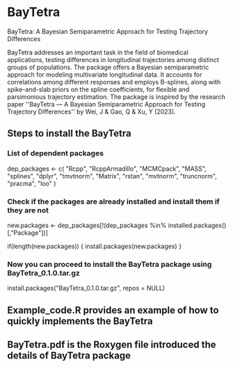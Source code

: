 # BayTetra
BayTetra: A Bayesian Semiparametric Approach for Testing Trajectory Differences

BayTetra addresses an important task in the field of biomedical applications, testing differences in longitudinal trajectories among distinct groups of populations. The package offers a Bayesian semiparametric approach for modeling multivariate longitudinal data. It accounts for correlations
among different responses and employs B-splines, along with spike-and-slab priors on the spline coefficients, for flexible and parsimonious trajectory estimation. The package is inspired by the research paper ''BayTetra — A Bayesian
Semiparametric Approach for Testing Trajectory Differences'' by Wei, J & Gao, Q & Xu, Y (2023).

## Steps to install the BayTetra
### List of dependent packages
dep_packages <- c(
    "Rcpp", "RcppArmadillo", "MCMCpack", "MASS", "splines", "dplyr", "tmvtnorm", "Matrix",
    "rstan", "mvtnorm", "truncnorm", "pracma", "loo"
)

### Check if the packages are already installed and install them if they are not
new.packages <- dep_packages[!(dep_packages %in% installed.packages()[,"Package"])]


if(length(new.packages)) {
    install.packages(new.packages)
}

### Now you can proceed to install the BayTetra package using BayTetra_0.1.0.tar.gz
install.packages("BayTetra_0.1.0.tar.gz", repos = NULL)

## Example_code.R provides an example of how to quickly implements the BayTetra

## BayTetra.pdf is the Roxygen file introduced the details of BayTetra package

